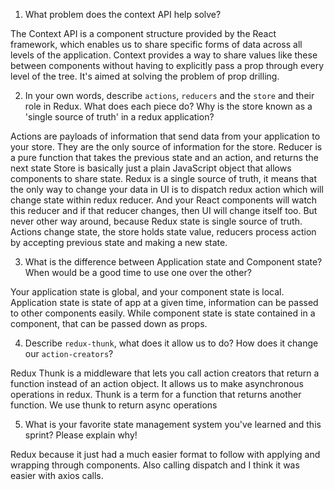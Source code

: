 1. What problem does the context API help solve?

The Context API is a component structure provided by the React framework, which enables us to share specific forms of data across all levels of the application. Context provides a way to share values like these between components without having to explicitly pass a prop through every level of the tree. It's aimed at solving the problem of prop drilling.


2. In your own words, describe `actions`, `reducers` and the `store` and their role in Redux. What does each piece do? Why is the store known as a 'single source of truth' in a redux application?

Actions are payloads of information that send data from your application to your store. They are the only source of information for the store. 
Reducer is a pure function that takes the previous state and an action, and returns the next state 
Store is basically just a plain JavaScript object that allows components to share state. 
Redux is a single source of truth, it means that the only way to change your data in UI is to dispatch redux action which will change state within redux reducer. And your React components will watch this reducer and if that reducer changes, then UI will change itself too. But never other way around, because Redux state is single source of truth.
Actions change state, the store holds state value, reducers process action by accepting previous state and making a new state.

3. What is the difference between Application state and Component state? When would be a good time to use one over the other?

Your application state is global, and your component state is local. Application state is state of app at a given time, information can be passed to other components easily. While component state is state contained in a component, that can be passed down as props.


4. Describe `redux-thunk`, what does it allow us to do? How does it change our `action-creators`?

Redux Thunk is a middleware that lets you call action creators that return a function instead of an action object.  It allows us to make asynchronous operations in redux. Thunk is a term for a function that returns another function. We use thunk to return async operations


5. What is your favorite state management system you've learned and this sprint? Please explain why!

Redux because it just had a much easier format to follow with applying and wrapping through components. Also calling dispatch and I think it was easier with axios calls. 
